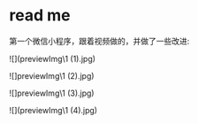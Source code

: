 # read me

第一个微信小程序，跟着视频做的，并做了一些改进:



![](previewImg\1 (1).jpg)

![]previewImg\1 (2).jpg)

![]previewImg\1 (3).jpg)

![](previewImg\1 (4).jpg)
